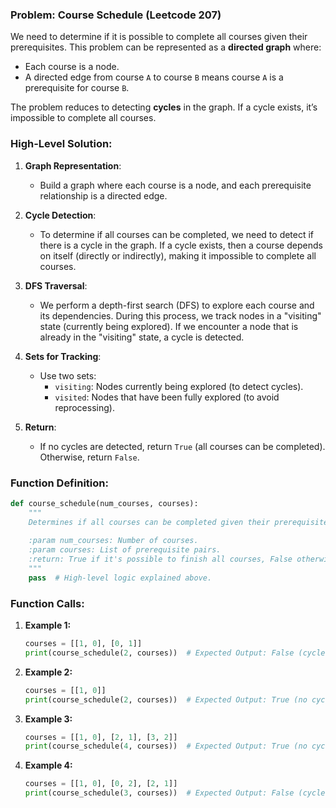 ### Problem: Course Schedule (Leetcode 207)

We need to determine if it is possible to complete all courses given their prerequisites. This problem can be represented as a **directed graph** where:
- Each course is a node.
- A directed edge from course `A` to course `B` means course `A` is a prerequisite for course `B`.

The problem reduces to detecting **cycles** in the graph. If a cycle exists, it’s impossible to complete all courses.

### High-Level Solution:

1. **Graph Representation**:
   - Build a graph where each course is a node, and each prerequisite relationship is a directed edge.

2. **Cycle Detection**:
   - To determine if all courses can be completed, we need to detect if there is a cycle in the graph. If a cycle exists, then a course depends on itself (directly or indirectly), making it impossible to complete all courses.
   
3. **DFS Traversal**:
   - We perform a depth-first search (DFS) to explore each course and its dependencies. During this process, we track nodes in a "visiting" state (currently being explored). If we encounter a node that is already in the "visiting" state, a cycle is detected.
   
4. **Sets for Tracking**:
   - Use two sets:
     - `visiting`: Nodes currently being explored (to detect cycles).
     - `visited`: Nodes that have been fully explored (to avoid reprocessing).

5. **Return**:
   - If no cycles are detected, return `True` (all courses can be completed). Otherwise, return `False`.

### Function Definition:

```python
def course_schedule(num_courses, courses):
    """
    Determines if all courses can be completed given their prerequisites.
    
    :param num_courses: Number of courses.
    :param courses: List of prerequisite pairs.
    :return: True if it's possible to finish all courses, False otherwise.
    """
    pass  # High-level logic explained above.
```

### Function Calls:

1. **Example 1:**
   ```python
   courses = [[1, 0], [0, 1]]
   print(course_schedule(2, courses))  # Expected Output: False (cycle exists)
   ```

2. **Example 2:**
   ```python
   courses = [[1, 0]]
   print(course_schedule(2, courses))  # Expected Output: True (no cycle)
   ```

3. **Example 3:**
   ```python
   courses = [[1, 0], [2, 1], [3, 2]]
   print(course_schedule(4, courses))  # Expected Output: True (no cycle)
   ```

4. **Example 4:**
   ```python
   courses = [[1, 0], [0, 2], [2, 1]]
   print(course_schedule(3, courses))  # Expected Output: False (cycle exists)
   ```
